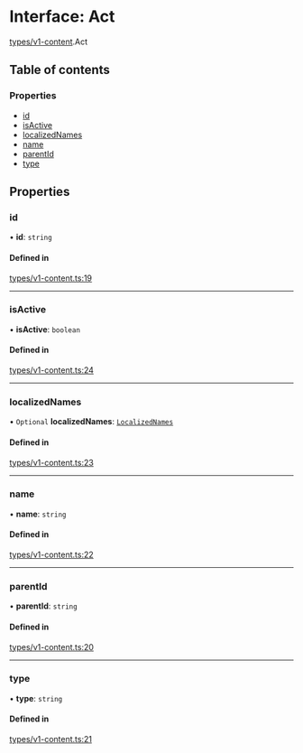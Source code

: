 # Interface: Act

[types/v1-content](../modules/types_v1_content.md).Act

## Table of contents

### Properties

- [id](types_v1_content.Act.md#id)
- [isActive](types_v1_content.Act.md#isactive)
- [localizedNames](types_v1_content.Act.md#localizednames)
- [name](types_v1_content.Act.md#name)
- [parentId](types_v1_content.Act.md#parentid)
- [type](types_v1_content.Act.md#type)

## Properties

### id

• **id**: `string`

#### Defined in

[types/v1-content.ts:19](https://github.com/jameslinimk/unofficial-valorant-api/blob/c148ced/package/src/types/v1-content.ts#L19)

___

### isActive

• **isActive**: `boolean`

#### Defined in

[types/v1-content.ts:24](https://github.com/jameslinimk/unofficial-valorant-api/blob/c148ced/package/src/types/v1-content.ts#L24)

___

### localizedNames

• `Optional` **localizedNames**: [`LocalizedNames`](../modules/types_v1_content.md#localizednames)

#### Defined in

[types/v1-content.ts:23](https://github.com/jameslinimk/unofficial-valorant-api/blob/c148ced/package/src/types/v1-content.ts#L23)

___

### name

• **name**: `string`

#### Defined in

[types/v1-content.ts:22](https://github.com/jameslinimk/unofficial-valorant-api/blob/c148ced/package/src/types/v1-content.ts#L22)

___

### parentId

• **parentId**: `string`

#### Defined in

[types/v1-content.ts:20](https://github.com/jameslinimk/unofficial-valorant-api/blob/c148ced/package/src/types/v1-content.ts#L20)

___

### type

• **type**: `string`

#### Defined in

[types/v1-content.ts:21](https://github.com/jameslinimk/unofficial-valorant-api/blob/c148ced/package/src/types/v1-content.ts#L21)
